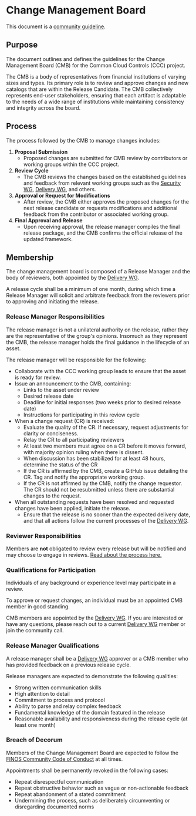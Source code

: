 # Change Management Board

This document is a [community guideline].

## Purpose

The document outlines and defines the guidelines for the Change Management Board (CMB) for the Common Cloud Controls (CCC) project.

The CMB is a body of representatives from financial institutions of varying sizes and types. Its primary role is to review and approve changes and new catalogs that are within the Release Candidate. The CMB collectively represents end-user stakeholders, ensuring that each artifact is adaptable to the needs of a wide range of institutions while maintaining consistency and integrity across the board.

## Process

The process followed by the CMB to manage changes includes:

1. **Proposal Submission**
   - Proposed changes are submitted for CMB review by contributors or working groups within the CCC project.
1. **Review Cycle**
   - The CMB reviews the changes based on the established guidelines and feedback from relevant working groups such as the [Security WG], [Delivery WG], and others.
1. **Approval or Request for Modifications**
   - After review, the CMB either approves the proposed changes for the next release candidate or requests modifications and additional feedback from the contributor or associated working group.
1. **Final Approval and Release**
   - Upon receiving approval, the release manager compiles the final release package, and the CMB confirms the official release of the updated framework.

## Membership

The change management board is composed of a Release Manager and the body of reviewers, both appointed by the [Delivery WG].

A release cycle shall be a minimum of one month, during which time a Release Manager will solicit and arbitrate feedback from the reviewers prior to approving and initiating the release.

### Release Manager Responsibilities

The release manager is not a unilateral authority on the release, rather they are the representative of the group's opinions. Insomuch as they represent the CMB, the release manager holds the final guidance in the lifecycle of an asset.

The release manager will be responsible for the following:

- Collaborate with the CCC working group leads to ensure that the asset is ready for review.
- Issue an announcement to the CMB, containing:
  - Links to the asset under review
  - Desired release date
  - Deadline for initial responses (two weeks prior to desired release date)
  - Instructions for participating in this review cycle
- When a change request (CR) is received:
  - Evaluate the quality of the CR. If necessary, request adjustments for clarity or conciseness.
  - Relay the CR to all participating reviewers
  - At least two members must agree on a CR before it moves forward, with majority opinion ruling when there is dissent.
  - When discussion has been stabilized for at least 48 hours, determine the status of the CR
  - If the CR is affirmed by the CMB, create a GitHub issue detailing the CR. Tag and notify the appropriate working group.
  - If the CR is not affirmed by the CMB, notify the change requestor. The CR should not be resubmitted unless there are substantial changes to the request.
- When all outstanding requests have been resolved and requested changes have been applied, initiate the release.
  - Ensure that the release is no sooner than the expected delivery date, and that all actions follow the current processes of the [Delivery WG].

### Reviewer Responsibilities

Members are **not** obligated to review every release but will be notified and may choose to engage in reviews. [Read about the process here.](./member-responsibilities.md)

### Qualifications for Participation

Individuals of any background or experience level may participate in a review.

To approve or request changes, an individual must be an appointed CMB member in good standing.

CMB members are appointed by the [Delivery WG]. If you are interested or have any questions, please reach out to a current [Delivery WG] member or join the community call.

### Release Manager Qualifications

A release manager shall be a [Delivery WG] approver or a CMB member who has provided feedback on a previous release cycle.

Release managers are expected to demonstrate the following qualities:

- Strong written communication skills
- High attention to detail
- Commitment to process and protocol
- Ability to parse and relay complex feedback
- Fundamental knowledge of the domain featured in the release
- Reasonable availability and responsiveness during the release cycle (at least one month)

### Breach of Decorum

Members of the Change Management Board are expected to follow the [FINOS Community Code of Conduct](https://community.finos.org/docs/governance/code-of-conduct) at all times.

Appointments shall be permanently revoked in the following cases:

- Repeat disrespectful communication
- Repeat obstructive behavior such as vague or non-actionable feedback
- Repeat abandonment of a stated commitment
- Undermining the process, such as deliberately circumventing or disregarding documented norms

[Security WG]: /docs/governance/working-groups/security/charter.md
[Delivery WG]: /docs/governance/working-groups/delivery/charter.md
[community guideline]: ./README.md
